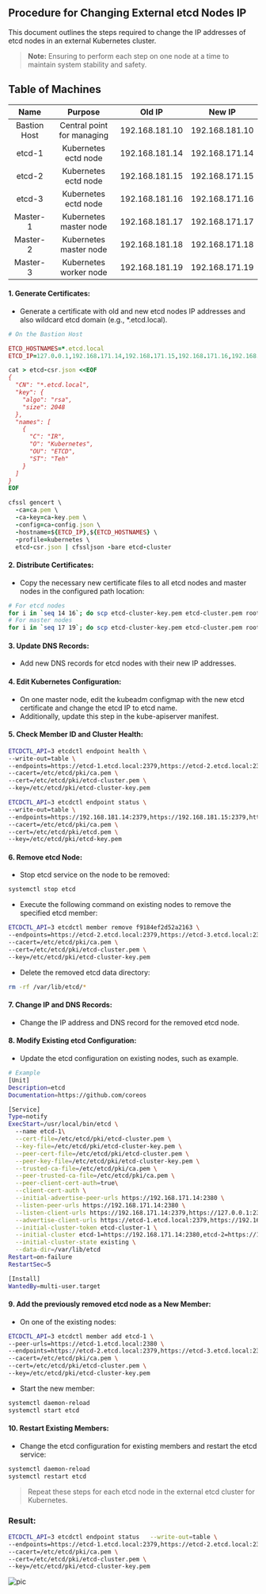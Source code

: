 ## Procedure for Changing External etcd Nodes IP
This document outlines the steps required to change the IP addresses of etcd nodes in an external Kubernetes cluster.
> **Note:** Ensuring to perform each step on one node at a time to maintain system stability and safety.
## Table of Machines
| Name |  Purpose  |	Old IP	| New IP|
| :-------------: | :-------------: | :-------------: | :-------------: | 
| Bastion Host | Central point for managing | 192.168.181.10 | 192.168.181.10 |
| etcd-1 | Kubernetes ectd node | 192.168.181.14 | 192.168.171.14 | 
| etcd-2 | Kubernetes ectd node | 192.168.181.15 | 192.168.171.15 | 
| etcd-3 | Kubernetes ectd node | 192.168.181.16 | 192.168.171.16 |
| Master-1 | Kubernetes master node	 | 192.168.181.17 | 192.168.171.17 |
| Master-2 | Kubernetes master node	 | 192.168.181.18 | 192.168.171.18 |
| Master-3 | Kubernetes worker node |  192.168.181.19| 192.168.171.19 |

#### 1. Generate Certificates:
- Generate a certificate with old and new etcd nodes IP addresses and also wildcard etcd domain (e.g., *.etcd.local).
```ruby
# On the Bastion Host

ETCD_HOSTNAMES=*.etcd.local
ETCD_IP=127.0.0.1,192.168.171.14,192.168.171.15,192.168.171.16,192.168.181.14,192.168.181.15,192.168.181.16

cat > etcd-csr.json <<EOF
{
  "CN": "*.etcd.local",
  "key": {
    "algo": "rsa",
    "size": 2048
  },
  "names": [
    {
      "C": "IR",
      "O": "Kubernetes",
      "OU": "ETCD",
      "ST": "Teh"
    }
  ]
}
EOF

cfssl gencert \
  -ca=ca.pem \
  -ca-key=ca-key.pem \
  -config=ca-config.json \
  -hostname=${ETCD_IP},${ETCD_HOSTNAMES} \
  -profile=kubernetes \
  etcd-csr.json | cfssljson -bare etcd-cluster
```
#### 2. Distribute Certificates:
- Copy the necessary new certificate files to all etcd nodes and master nodes in the configured path location:
```bash
# For etcd nodes
for i in `seq 14 16`; do scp etcd-cluster-key.pem etcd-cluster.pem root@192.168.181.$i:/etc/etcd/pki; done
# For master nodes
for i in `seq 17 19`; do scp etcd-cluster-key.pem etcd-cluster.pem root@192.168.181.$i:/etc/kubernetes/pki/etcd/; done
```
#### 3. Update DNS Records:
- Add new DNS records for etcd nodes with their new IP addresses.
#### 4. Edit Kubernetes Configuration:
- On one master node, edit the kubeadm configmap with the new etcd certificate and change the etcd IP to etcd name.
- Additionally, update this step in the kube-apiserver manifest.
#### 5. Check Member ID and Cluster Health:
```bash
ETCDCTL_API=3 etcdctl endpoint health \
--write-out=table \
--endpoints=https://etcd-1.etcd.local:2379,https://etcd-2.etcd.local:2379,https://etcd-3.etcd.local:2379 \
--cacert=/etc/etcd/pki/ca.pem \
--cert=/etc/etcd/pki/etcd-cluster.pem \
--key=/etc/etcd/pki/etcd-cluster-key.pem

ETCDCTL_API=3 etcdctl endpoint status \
--write-out=table \
--endpoints=https://192.168.181.14:2379,https://192.168.181.15:2379,https://192.168.181.16:2379 \
--cacert=/etc/etcd/pki/ca.pem \
--cert=/etc/etcd/pki/etcd.pem \
--key=/etc/etcd/pki/etcd-key.pem
```
#### 6. Remove etcd Node:
- Stop etcd service on the node to be removed:
```bash
systemctl stop etcd
```
- Execute the following command on existing nodes to remove the specified etcd member:
```bash
ETCDCTL_API=3 etcdctl member remove f9184ef2d52a2163 \
--endpoints=https://etcd-2.etcd.local:2379,https://etcd-3.etcd.local:2379 \
--cacert=/etc/etcd/pki/ca.pem \
--cert=/etc/etcd/pki/etcd-cluster.pem \
--key=/etc/etcd/pki/etcd-cluster-key.pem
```
- Delete the removed etcd data directory:
```bash
rm -rf /var/lib/etcd/*
```
#### 7. Change IP and DNS Records:
- Change the IP address and DNS record for the removed etcd node.
#### 8. Modify Existing etcd Configuration:
- Update the etcd configuration on existing nodes, such as example.
```bash
# Example
[Unit]
Description=etcd
Documentation=https://github.com/coreos

[Service]
Type=notify
ExecStart=/usr/local/bin/etcd \
  --name etcd-1\
  --cert-file=/etc/etcd/pki/etcd-cluster.pem \
  --key-file=/etc/etcd/pki/etcd-cluster-key.pem \
  --peer-cert-file=/etc/etcd/pki/etcd-cluster.pem \
  --peer-key-file=/etc/etcd/pki/etcd-cluster-key.pem \
  --trusted-ca-file=/etc/etcd/pki/ca.pem \
  --peer-trusted-ca-file=/etc/etcd/pki/ca.pem \
  --peer-client-cert-auth=true\
  --client-cert-auth \
  --initial-advertise-peer-urls https://192.168.171.14:2380 \
  --listen-peer-urls https://192.168.171.14:2380 \
  --listen-client-urls https://192.168.171.14:2379,https://127.0.0.1:2379 \
  --advertise-client-urls https://etcd-1.etcd.local:2379,https://192.168.171.14:2379 \
  --initial-cluster-token etcd-cluster-1 \
  --initial-cluster etcd-1=https://192.168.171.14:2380,etcd-2=https://192.168.181.15:2380,etcd-3=https://192.168.181.16:2380 \
  --initial-cluster-state existing \
  --data-dir=/var/lib/etcd
Restart=on-failure
RestartSec=5

[Install]
WantedBy=multi-user.target
```
#### 9. Add the previously removed etcd node as a New Member:
- On one of the existing nodes:
```bash
ETCDCTL_API=3 etcdctl member add etcd-1 \
--peer-urls=https://etcd-1.etcd.local:2380 \
--endpoints=https://etcd-2.etcd.local:2379,https://etcd-3.etcd.local:2379 \
--cacert=/etc/etcd/pki/ca.pem \
--cert=/etc/etcd/pki/etcd-cluster.pem \
--key=/etc/etcd/pki/etcd-cluster-key.pem
```
- Start the new member:
```bash
systemctl daemon-reload
systemctl start etcd
```
#### 10. Restart Existing Members:
- Change the etcd configuration for existing members and restart the etcd service:
```bash
systemctl daemon-reload
systemctl restart etcd
```
> Repeat these steps for each etcd node in the external etcd cluster for Kubernetes.
### Result:
```bash
ETCDCTL_API=3 etcdctl endpoint status   --write-out=table \
--endpoints=https://etcd-1.etcd.local:2379,https://etcd-2.etcd.local:2379,https://etcd-3.etcd.local:2379 \
--cacert=/etc/etcd/pki/ca.pem \
--cert=/etc/etcd/pki/etcd-cluster.pem \
--key=/etc/etcd/pki/etcd-cluster-key.pem
```
![pic](https://github.com/sarahasadi/kubernetes/assets/157595779/767875d3-b5bb-4a56-999e-d1cf10745b3c)
